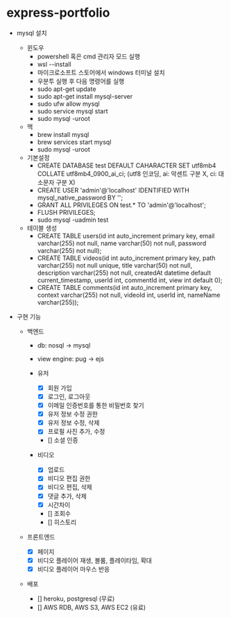 # express-portfolio

- mysql 설치

  - 윈도우
    - powershell 혹은 cmd 관리자 모드 실행
    - wsl --install
    - 마이크로소프트 스토어에서 windows 터미널 설치
    - 우분투 실행 후 다음 명령어를 실행
    - sudo apt-get update
    - sudo apt-get install mysql-server
    - sudo ufw allow mysql
    - sudo service mysql start
    - sudo mysql -uroot
  - 맥
    - brew install mysql
    - brew services start mysql
    - sudo mysql -uroot
  - 기본설정
    - CREATE DATABASE test DEFAULT CAHARACTER SET utf8mb4 COLLATE utf8mb4_0900_ai_ci; (utf8 인코딩, ai: 악센트 구분 X, ci: 대소문자 구분 X)
    - CREATE USER 'admin'@'localhost' IDENTIFIED WITH mysql_native_password BY '';
    - GRANT ALL PRIVILEGES ON test.\* TO 'admin'@'localhost';
    - FLUSH PRIVILEGES;
    - sudo mysql -uadmin test
  - 테이블 생성
    - CREATE TABLE users(id int auto_increment primary key, email varchar(255) not null, name varchar(50) not null, password varchar(255) not null);
    - CREATE TABLE videos(id int auto_increment primary key, path varchar(255) not null unique, title varchar(50) not null, description varchar(255) not null, createdAt datetime default current_timestamp, userId int, commentId int, view int default 0);
    - CREATE TABLE comments(id int auto_increment primary key, context varchar(255) not null, videoId int, userId int, nameName varchar(255));

- 구현 기능
  - 백엔드
    - db: nosql -> mysql
    - view engine: pug -> ejs
    - 유저
      - [x] 회원 가입
      - [x] 로그인, 로그아웃
      - [x] 이메일 인증번호를 통한 비밀번호 찾기
      - [x] 유저 정보 수정 권한
      - [x] 유저 정보 수정, 삭제
      - [x] 프로필 사진 추가, 수정
      - [] 소셜 인증

    - 비디오
      - [x] 업로드
      - [x] 비디오 편집 권한
      - [x] 비디오 편집, 삭제
      - [x] 댓글 추가, 삭제
      - [x] 시간차이
      - [] 조회수
      - [] 히스토리

  - 프론트엔드
    - [x] 페이지
    - [x] 비디오 플레이어 재생, 볼륨, 플레이타임, 확대
    - [x] 비디오 플레이어 마우스 반응

  - 배포
    - [] heroku, postgresql (무료)
    - [] AWS RDB, AWS S3, AWS EC2 (유료)
